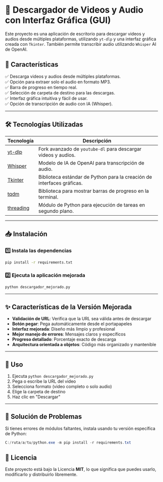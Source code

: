 # 🎥 Descargador de Videos y Audio con Interfaz Gráfica (GUI)

Este proyecto es una aplicación de escritorio para descargar videos y audios desde múltiples plataformas, utilizando `yt-dlp` y una interfaz gráfica creada con `Tkinter`. También permite transcribir audio utilizando `Whisper` AI de OpenAI.

## 🚀 Características

✅ Descarga videos y audios desde múltiples plataformas.  
✅ Opción para extraer solo el audio en formato MP3.  
✅ Barra de progreso en tiempo real.  
✅ Selección de carpeta de destino para las descargas.  
✅ Interfaz gráfica intuitiva y fácil de usar.  
✅ Opción de transcripción de audio con IA (Whisper).  

---

## 🛠 Tecnologías Utilizadas

| Tecnología | Descripción |
|------------|------------|
| [yt-dlp](https://github.com/yt-dlp/yt-dlp) | Fork avanzado de `youtube-dl` para descargar videos y audios. |
| [Whisper](https://github.com/openai/whisper) | Modelo de IA de OpenAI para transcripción de audio. |
| [Tkinter](https://docs.python.org/3/library/tkinter.html) | Biblioteca estándar de Python para la creación de interfaces gráficas. |
| [tqdm](https://github.com/tqdm/tqdm) | Biblioteca para mostrar barras de progreso en la terminal. |
| [threading](https://docs.python.org/3/library/threading.html) | Módulo de Python para ejecución de tareas en segundo plano. |

---

## 📥 Instalación

### 1️⃣ Instala las dependencias
```bash
pip install -r requirements.txt
```

### 2️⃣ Ejecuta la aplicación mejorada
```bash
python descargador_mejorado.py
```

---

## ✨ Características de la Versión Mejorada

- **Validación de URL**: Verifica que la URL sea válida antes de descargar
- **Botón pegar**: Pega automáticamente desde el portapapeles  
- **Interfaz mejorada**: Diseño más limpio y profesional
- **Mejor manejo de errores**: Mensajes claros y específicos
- **Progreso detallado**: Porcentaje exacto de descarga
- **Arquitectura orientada a objetos**: Código más organizado y mantenible

---

## 🎯 Uso

1. Ejecuta `python descargador_mejorado.py`
2. Pega o escribe la URL del video
3. Selecciona formato (video completo o solo audio)
4. Elige la carpeta de destino
5. Haz clic en "Descargar"

---

## 🔧 Solución de Problemas

Si tienes errores de módulos faltantes, instala usando tu versión específica de Python:

```powershell
C:/ruta/a/tu/python.exe -m pip install -r requirements.txt
```

## 🐄 **Licencia**
Este proyecto está bajo la Licencia **MIT**, lo que significa que puedes usarlo, modificarlo y distribuirlo libremente.